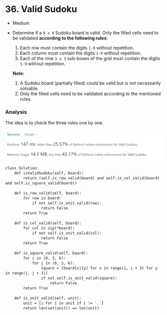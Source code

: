 # 36. Valid Sudoku

* Medium
*   Determine if a `9 x 9` Sudoku board is valid. Only the filled cells need to be validated **according to the following rules**:

    1. Each row must contain the digits `1-9` without repetition.
    2. Each column must contain the digits `1-9` without repetition.
    3. Each of the nine `3 x 3` sub-boxes of the grid must contain the digits `1-9` without repetition.

    **Note:**

    1. A Sudoku board (partially filled) could be valid but is not necessarily solvable.
    2. Only the filled cells need to be validated according to the mentioned rules.

    &#x20;

### Analysis

The idea is to check the three rules one by one.&#x20;

![](<../../../../.gitbook/assets/image (224).png>)

```
class Solution:
    def isValidSudoku(self, board):
        return (self.is_row_valid(board) and self.is_col_valid(board) and self.is_square_valid(board))

    def is_row_valid(self, board):
        for row in board:
            if not self.is_unit_valid(row):
                return False
        return True

    def is_col_valid(self, board):
        for col in zip(*board):
            if not self.is_unit_valid(col):
                return False
        return True

    def is_square_valid(self, board):
        for i in (0, 3, 6):
            for j in (0, 3, 6):
                square = [board[x][y] for x in range(i, i + 3) for y in range(j, j + 3)]
                if not self.is_unit_valid(square):
                    return False
        return True

    def is_unit_valid(self, unit):
        unit = [i for i in unit if i != '.']
        return len(set(unit)) == len(unit)
```
